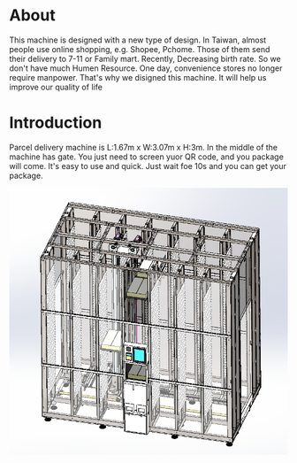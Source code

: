 # About

This machine is designed with a new type of design. In Taiwan, almost people use online shopping, e.g. Shopee, Pchome.
 Those of them send their delivery to 7-11 or Family mart. Recently, Decreasing birth rate. So we don't have much Humen Resource.
 One day, convenience stores no longer require manpower. That's why we disigned this machine. It will help us improve our quality of life

# Introduction

Parcel delivery machine is L:1.67m x W:3.07m x H:3m. In the middle of the machine has gate. You just need to screen yuor QR code, and you package will come.
It's easy to use and quick. Just wait foe 10s and you can get your package.

![](https://github.com/andyfu35/Parcel_delivery/blob/main/image/Parcel_delivery_machine.jpg)
